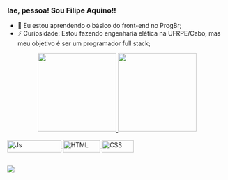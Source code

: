 ### Iae, pessoa! Sou Filipe Aquino!!

- 🌱 Eu estou aprendendo o básico do front-end no  ProgBr;
- ⚡ Curiosidade: Estou fazendo engenharia elética na UFRPE/Cabo, mas meu objetivo é ser um programador full stack;

<div align="center">
  <a href="https://github.com/filipeaquino">
  <img height="180em" src="https://github-readme-stats.vercel.app/api?username=filipeaquino&show_icons=true&theme=dark&include_all_commits=true&count_private=true"/>
  <img height="180em" src="https://github-readme-stats.vercel.app/api/top-langs/?username=filipeaquino&layout=compact&langs_count=7&theme=dark"/>
</div>
<div style="display: inline_block"><br>
  <img align="center" alt="Js" height="28" width="124" src="https://img.shields.io/badge/JavaScript-F7DF1E?style=for-the-badge&logo=javascript&logoColor=black">
  <img align="center" alt="HTML" height="28" width="85" src="https://img.shields.io/badge/HTML5-E34F26?style=for-the-badge&logo=html5&logoColor=white">
  <img align="center" alt="CSS" height="28" width="73" src="https://img.shields.io/badge/CSS3-1572B6?style=for-the-badge&logo=css3&logoColor=white">
 
</div>
  
  ##
 
<div> 
  <a href="https://instagram.com/filipe_aquino11" target="_blank"><img src="https://img.shields.io/badge/Instagram-E4405F?style=for-the-badge&logo=instagram&logoColor=white" target="_blank"></a>
</div>
